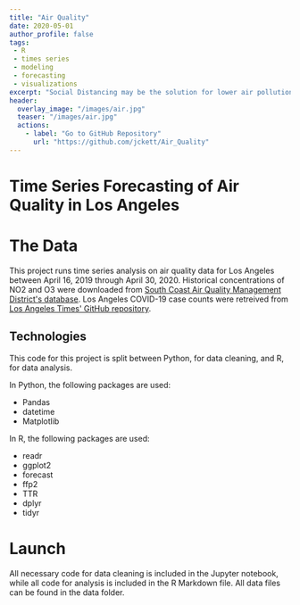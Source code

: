 ```yaml
---
title: "Air Quality"
date: 2020-05-01
author_profile: false
tags: 
 - R
 - times series
 - modeling
 - forecasting
 - visualizations
excerpt: "Social Distancing may be the solution for lower air pollution."
header:
  overlay_image: "/images/air.jpg"
  teaser: "/images/air.jpg"
  actions:
    - label: "Go to GitHub Repository"
      url: "https://github.com/jckett/Air_Quality"
---
```


# Time Series Forecasting of Air Quality in Los Angeles

# The Data

This project runs time series analysis on air quality data for Los Angeles between April 16, 2019 through April 30, 2020. Historical concentrations of NO2 and O3 were downloaded from [South Coast Air Quality Management District's database](https://xappprod.aqmd.gov/aqdetail/AirQuality/HistoricalData). Los Angeles COVID-19 case counts were retreived from [Los Angeles Times' GitHub repository](https://github.com/datadesk/california-coronavirus-data). 

## Technologies

This code for this project is split between Python, for data cleaning, and R, for data analysis. 

In Python, the following packages are used:
 - Pandas
 - datetime
 - Matplotlib
 
In R, the following packages are used:
 - readr
 - ggplot2
 - forecast
 - ffp2
 - TTR
 - dplyr
 - tidyr
 
# Launch

All necessary code for data cleaning is included in the Jupyter notebook, while all code for analysis is included in the R Markdown file. All data files can be found in the data folder. 
